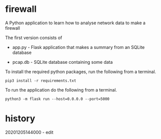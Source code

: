 # firewall
A Python application to learn how to analyse network data to make a firewall

The first version consists of

* app.py - Flask application that makes a summary from an SQLite database

* pcap.db - SQLite database containing some data

To install the required python packages, run the following from a terminal.

```pip3 install -r requirements.txt```

To run the application do the following from a terminal.

```python3 -m flask run --host=0.0.0.0 --port=5000```

# history
20201205144000 - edit
